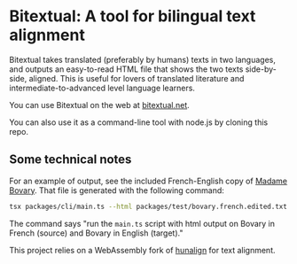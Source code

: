 # Bitextual: A tool for bilingual text alignment

Bitextual takes translated (preferably by humans) texts in two languages, and
outputs an easy-to-read HTML file that shows the two texts side-by-side,
aligned. This is useful for lovers of translated literature and
intermediate-to-advanced level language learners.

You can use Bitextual on the web at [bitextual.net](https://bitextual.net).

You can also use it as a command-line tool with node.js by
cloning this repo.

## Some technical notes

For an example of output, see the included French-English copy of
[Madame Bovary](https://bitextual.net/bovary.aligned/).
That file is generated with the following command:

```sh
tsx packages/cli/main.ts --html packages/test/bovary.french.edited.txt packages/test/bovary.english.edited.txt > packages/web/dist/bovary.aligned.html"
```

The command says "run the `main.ts` script with html output on Bovary in French (source) and Bovary in English (target)."

This project relies on a WebAssembly fork of
[hunalign](https://github.com/wydengyre/hunalign) for text alignment.
